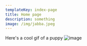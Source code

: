 ```yaml
---
templateKey: index-page
title: Home page
description: something
image: /img/jabba.jpeg
---
```

Here's a cool gif of a puppy
![image](/img/puppies.gif)